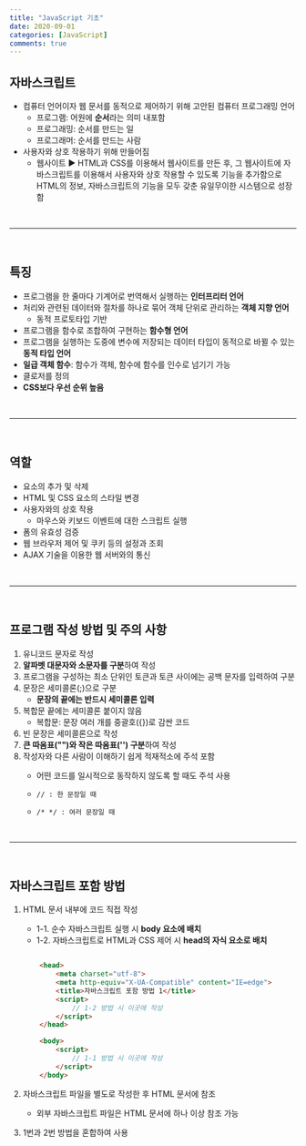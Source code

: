 ```yaml
---
title: "JavaScript 기초"
date: 2020-09-01
categories: [JavaScript]
comments: true
---
```


## **자바스크립트**

- 컴퓨터 언어이자 웹 문서를 동적으로 제어하기 위해 고안된 컴퓨터 프로그래밍 언어
    - 프로그램: 어원에 **순서**라는 의미 내포함
    - 프로그래밍: 순서를 만드는 일
    - 프로그래머: 순서를 만드는 사람
- 사용자와 상호 작용하기 위해 만들어짐
    - 웹사이트 ▶ HTML과 CSS를 이용해서 웹사이트를 만든 후, 그 웹사이트에 자바스크립트를 이용해서 사용자와 상호 작용할 수 있도록 기능을 추가함으로 HTML의 정보, 자바스크립트의 기능을 모두 갖춘 유일무이한 시스템으로 성장함


<br>

- - -

<br>


## **특징**

- 프로그램을 한 줄마다 기계어로 번역해서 실행하는 **인터프리터 언어**
- 처리와 관련된 데이터와 절차를 하나로 묶어 객체 단위로 관리하는 **객체 지향 언어**
	- 동적 프로토타입 기반
- 프로그램을 함수로 조합하여 구현하는 **함수형 언어**
- 프로그램을 실행하는 도중에 변수에 저장되는 데이터 타입이 동적으로 바뀔 수 있는 **동적 타입 언어**
- **일급 객체 함수**: 함수가 객체, 함수에 함수를 인수로 넘기기 가능
- 클로저를 정의
- **CSS보다 우선 순위 높음**


<br>

- - -

<br>



## **역할**

- 요소의 추가 및 삭제
- HTML 및 CSS 요소의 스타일 변경
- 사용자와의 상호 작용
	- 마우스와 키보드 이벤트에 대한 스크립트 실행
- 폼의 유효성 검증
- 웹 브라우저 제어 및 쿠키 등의 설정과 조회
- AJAX 기술을 이용한 웹 서버와의 통신


<br>

- - -

<br>


## **프로그램 작성 방법 및 주의 사항**

1. 유니코드 문자로 작성
2. **알파벳 대문자와 소문자를 구분**하여 작성
3. 프로그램을 구성하는 최소 단위인 토큰과 토큰 사이에는 공백 문자를 입력하여 구분
4. 문장은 세미콜론(;)으로 구분
	- **문장의 끝에는 반드시 세미콜론 입력**
5. 복합문 끝에는 세미콜론 붙이지 않음
	- 복합문: 문장 여러 개를 중괄호({})로 감싼 코드
6. 빈 문장은 세미콜론으로 작성
7. **큰 따옴표("")와 작은 따옴표('') 구분**하여 작성
8. 작성자와 다른 사람이 이해하기 쉽게 적재적소에 주석 포함
	- 어떤 코드를 일시적으로 동작하지 않도록 할 때도 주석 사용

	- `` // : 한 문장일 때 ``

	- `` /* */ : 여러 문장일 때 ``


<br>

- - -

<br>



## **자바스크립트 포함 방법**

1. HTML 문서 내부에 코드 직접 작성
	- 1-1. 순수 자바스크립트 실행 시 **body 요소에 배치**
	- 1-2. 자바스크립트로 HTML과 CSS 제어 시 **head의 자식 요소로 배치**

    ```html

        <head>
            <meta charset="utf-8">
            <meta http-equiv="X-UA-Compatible" content="IE=edge">
            <title>자바스크립트 포함 방법 1</title>
            <script>
                // 1-2 방법 시 이곳에 작성
            </script>
        </head>

        <body>
            <script>
                // 1-1 방법 시 이곳에 작성
            </script>
        </body>

	```

2. 자바스크립트 파일을 별도로 작성한 후 HTML 문서에 참조
	- 외부 자바스크립트 파일은 HTML 문서에 하나 이상 참조 가능
3. 1번과 2번 방법을 혼합하여 사용
